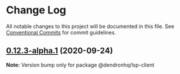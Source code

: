 # Change Log

All notable changes to this project will be documented in this file.
See [Conventional Commits](https://conventionalcommits.org) for commit guidelines.

## [0.12.3-alpha.1](https://github.com/Microsoft/vscode-extension-samples/compare/v0.12.3-alpha.0...v0.12.3-alpha.1) (2020-09-24)

**Note:** Version bump only for package @dendronhq/lsp-client
